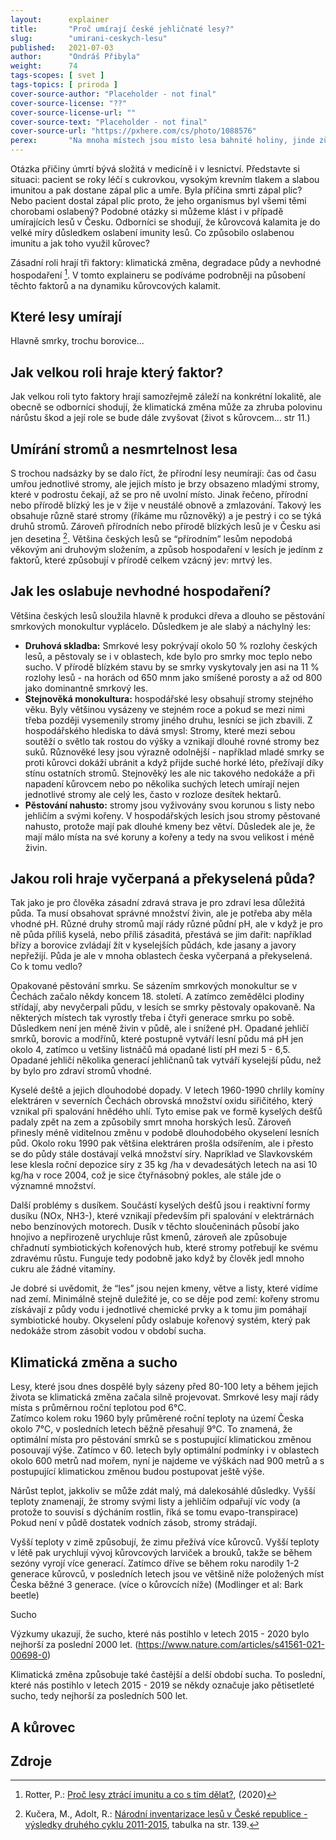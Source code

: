 ```yaml
---
layout:      explainer
title:       "Proč umírají české jehličnaté lesy?"
slug:        "umirani-ceskych-lesu"
published:   2021-07-03
author:      "Ondráš Přibyla"
weight:      74
tags-scopes: [ svet ]
tags-topics: [ priroda ]
cover-source-author: "Placeholder - not final"
cover-source-license: "??"
cover-source-license-url: ""
cover-source-text: "Placeholder - not final"
cover-source-url: "https://pxhere.com/cs/photo/1088576"
perex:       "Na mnoha místech jsou místo lesa bahnité holiny, jinde zůstávají kmeny mrtvých smrků trčet k nebi. Nejde si toho nevšimnout, mrtvé lesy se objevily po celém Česku. Co způsobuje umírání lesů? Jakou roli v tom hraje klimatická změna a jakou kůrovec? A kolik lesů zůstává víceméně zdravých?"
---
```


Otázka přičiny úmrtí bývá složitá v medicíně i v lesnictví. Představte si situaci: pacient se roky léčí s cukrovkou, vysokým krevním tlakem a slabou imunitou a pak dostane zápal plic a umře. Byla příčina smrti zápal plic? Nebo pacient dostal zápal plic proto, že jeho organismus byl všemi těmi chorobami oslabený? Podobné otázky si můžeme klást i v případě umírajících lesů v Česku. Odborníci se shodují, že kůrovcová kalamita je do velké míry důsledkem oslabení imunity lesů. Co způsobilo oslabenou imunitu a jak toho využil kůrovec? 

Zásadní roli hrají tři faktory: klimatická změna, degradace půdy a nevhodné hospodaření [^1]. V tomto explaineru se podíváme podrobněji na působení těchto faktorů a na dynamiku kůrovcových kalamit. 

## Které lesy umírají
Hlavně smrky, trochu borovice...

## Jak velkou roli hraje který faktor? 
Jak velkou roli tyto faktory hrají samozřejmě záleží na konkrétní lokalitě, ale obecně se odborníci shodují, že klimatická změna může za zhruba polovinu nárůstu škod a její role se bude dále zvyšovat (život s kůrovcem... str 11.) 

## Umírání stromů a nesmrtelnost lesa

S trochou nadsázky by se dalo říct, že přírodní lesy neumírají: čas od času umřou jednotlivé stromy, ale jejich místo je brzy obsazeno mladými stromy, které v podrostu čekají, až se pro ně uvolní místo. Jinak řečeno, přírodní nebo přírodě blízký les je v žije v neustálé obnově a zmlazování.  Takový les obsahuje různě staré stromy (říkáme mu různověký) a je pestrý i co se týká druhů stromů. Zároveň přírodních nebo přírodě blízkých lesů je v Česku asi jen desetina [^2].  Většina českých lesů se “přírodním” lesům nepodobá věkovým ani druhovým složením, a způsob hospodaření v lesích je jedínm z faktorů, které způsobují v přírodě celkem vzácný jev: mrtvý les.  

## Jak les oslabuje nevhodné hospodaření? 

Většina českých lesů sloužila hlavně k produkci dřeva a dlouho se pěstování smrkových monokultur vyplácelo. Důsledkem je ale slabý a náchylný les:

 * **Druhová skladba:** Smrkové lesy pokrývají okolo 50 % rozlohy českých lesů, a pěstovaly se i v oblastech, kde bylo pro smrky moc teplo nebo sucho. V přírodě blízkém stavu by se smrky vyskytovaly jen asi na 11 % rozlohy lesů - na horách od 650 mnm jako smíšené porosty a až od 800 jako dominantně smrkový les.
 * **Stejnověká monokultura:** hospodářské lesy obsahují stromy stejného věku. Byly většinou vysázeny ve stejném roce a pokud se mezi nimi třeba později vysemenily stromy jiného druhu, lesníci se jich zbavili. Z hospodářského hlediska to dává smysl:  Stromy, které mezi sebou soutěží o světlo tak rostou do výšky a vznikají dlouhé rovné stromy bez suků. Různověké lesy jsou výrazně odolnější - například mladé smrky se proti kůrovci dokáží ubránit a když přijde suché horké léto, přežívají díky stínu ostatních stromů. Stejnověký les ale nic takového nedokáže a při napadení kůrovcem nebo po několika suchých letech umírají nejen jednotlivé stromy ale celý les, často v rozloze desítek hektarů.       
 * **Pěstování nahusto:**  stromy jsou vyživovány svou korunou s listy nebo jehličím a svými kořeny. V hospodářských lesích jsou stromy pěstované nahusto, protože mají pak dlouhé kmeny bez větví. Důsledek ale je, že mají málo místa na své koruny a kořeny a tedy na svou velikost i méně živin. 

## Jakou roli hraje vyčerpaná a překyselená půda? 

Tak jako je pro člověka zásadní zdravá strava je pro zdraví lesa důležitá půda. Ta musí obsahovat správné množství živin, ale je potřeba aby měla vhodné pH. Různé druhy stromů mají rády různé půdní pH, ale v když je pro ně půda příliš kyselá, nebo příliš zásaditá, přestává se jim dařit: například břízy a borovice zvládají žít v kyselejších půdách, kde jasany a javory nepřežijí. Půda je ale v mnoha oblastech česka vyčerpaná a překyselená. Co k tomu vedlo? 

Opakované pěstování smrku. Se sázením smrkových monokultur se v Čechách začalo někdy koncem 18. století. A zatímco zemědělci plodiny střídají, aby nevyčerpali půdu, v lesích se smrky pěstovaly opakovaně. Na některých místech tak vyrostly třeba i čtyři generace smrku po sobě. Důsledkem není jen méně živin v půdě, ale i snížené pH. Opadané jehličí smrků, borovic a modřínů, které postupně vytváří lesní půdu má pH jen okolo 4, zatímco u vetšiny listnáčů má opadané listí pH mezi 5 - 6,5. Opadané jehličí několika generací jehličnanů tak vytváří kyselejší půdu, než by bylo pro zdraví stromů vhodné.    

Kyselé deště a jejich dlouhodobé dopady. V letech 1960-1990 chrlily komíny elektráren v severních Čechách obrovská množství oxidu siřičitého, který vznikal při spalování hnědého uhlí. Tyto emise pak ve formě kyselých dešťů padaly zpět na zem a způsobily smrt mnoha horských lesů.  Zároveň přinesly méně viditelnou změnu v podobě dlouhodobého okyselení lesních půd. Okolo roku 1990 pak většina elektráren prošla odsířením, ale i přesto se do půdy stále dostávají velká množství síry. Napríklad ve Slavkovském lese klesla roční depozice síry z 35 kg /ha v devadesátých letech na asi 10 kg/ha v roce 2004, což je sice čtyřnásobný pokles, ale stále jde o významné množství. 

Další problémy s dusíkem. Součástí kyselých dešťů jsou i reaktivní formy dusíku (NOx, NH3-), které vznikají především při spalování v elektrárnách nebo benzínových motorech. Dusík v těchto sloučeninách působí jako hnojivo a nepřirozeně urychluje růst kmenů, zároveň ale způsobuje chřadnutí symbiotických kořenových hub, které stromy potřebují ke svému zdravému růstu. Funguje tedy podobně jako když by člověk jedl mnoho cukru ale žádné vitamíny.         

Je dobré si uvědomit, že “les” jsou nejen kmeny, větve a listy, které vidíme nad zemí. Minimálně stejně duležité je, co se děje pod zemí: kořeny stromu získávají z půdy vodu i jednotlivé chemické prvky a k tomu jim pomáhají symbiotické houby. Okyselení půdy oslabuje kořenový systém, který pak nedokáže strom zásobit vodou v období sucha.    

## Klimatická změna a sucho
Lesy, které jsou dnes dospělé byly sázeny před 80-100 lety a během jejich života se klimatická změna začala silně projevovat. Smrkové lesy mají rády místa s průměrnou roční teplotou pod 6°C.   
Zatímco kolem roku 1960 byly průměrené roční teploty na území Česka okolo 7°C, v posledních letech běžně přesahují 9°C. To znamená, že optimální místa pro pěstování smrků se s postupující klimatickou změnou posouvají výše. Zatímco v 60. letech byly optimální podmínky i v oblastech okolo 600 metrů nad mořem, nyní je najdeme ve výškách nad 900 metrů a s postupující klimatickou změnou budou postupovat ještě výše. 

Nárůst teplot, jakkoliv se může zdát malý, má dalekosáhlé důsledky. Vyšší teploty znamenají, že stromy svými listy a jehličím odpařují víc vody (a protože to souvisí s dýcháním rostlin, říká se tomu evapo-transpirace) Pokud není v půdě dostatek vodních zásob, stromy strádají. 

Vyšší teploty v zimě způsobují, že zimu přežívá více kůrovců. Vyšší teploty v létě pak urychlují vývoj kůrovcových larviček a brouků, takže se během sezóny vyrojí více generací. Zatímco dříve se během roku narodily 1-2 generace kůrovců, v posledních letech jsou ve většině níže položených míst Česka běžné 3 generace. (více o kůrovcích níže) (Modlinger et al: Bark beetle)

Sucho

Výzkumy ukazují, že sucho, které nás postihlo v letech 2015 - 2020 bylo nejhorší za poslední 2000 let. (https://www.nature.com/articles/s41561-021-00698-0)  

Klimatická změna způsobuje také častější a delší období sucha. To poslední, které nás postihlo v letech 2015 - 2019 se někdy označuje jako pětisetleté sucho, tedy nejhorší za posledních 500 let.  


## A kůrovec

## Zdroje

[^1]: Rotter, P.: [Proč lesy ztrácí imunitu a co s tím dělat?](https://www.researchgate.net/publication/343059340_Proc_lesy_ztraci_imunitu_a_co_s_tim_delat), (2020)
[^2]: Kučera, M., Adolt, R.: [Národní inventarizace lesů v České republice - výsledky druhého cyklu 2011-2015](https://nil.uhul.cz/downloads/2019_kniha_nil2_web.pdf), tabulka na str. 139.